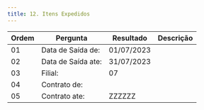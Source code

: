 ```yaml
---
title: 12. Itens Expedidos
---
```


Ordem | Pergunta | Resultado | Descrição
----- | -------- | --------- | ---------
01    |Data de Saída de: |01/07/2023 |
02    |Data de Saída ate: |31/07/2023 |
03    |Filial: |07 |
04    |Contrato de: | |
05    |Contrato ate: |ZZZZZZ |
